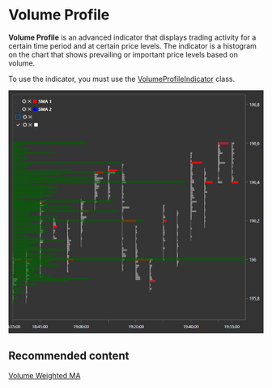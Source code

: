# Volume Profile

**Volume Profile** is an advanced indicator that displays trading activity for a certain time period and at certain price levels. The indicator is a histogram on the chart that shows prevailing or important price levels based on volume. 

To use the indicator, you must use the [VolumeProfileIndicator](xref:StockSharp.Algo.Indicators.VolumeProfileIndicator) class. 

![Gui ClasterChart](../../../../images/gui_clasterchart.png)

## Recommended content

[Volume Weighted MA](volume_weighted_ma.md)
